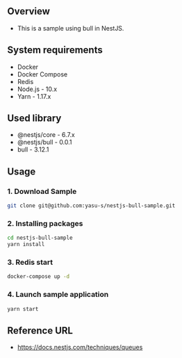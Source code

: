 ## Overview

* This is a sample using bull in NestJS.

## System requirements

* Docker
* Docker Compose
* Redis
* Node.js - 10.x
* Yarn - 1.17.x

## Used library

* @nestjs/core - 6.7.x
* @nestjs/bull - 0.0.1
* bull - 3.12.1

## Usage

### 1. Download Sample

```bash
git clone git@github.com:yasu-s/nestjs-bull-sample.git
```

### 2. Installing packages  

```bash
cd nestjs-bull-sample
yarn install
```

### 3. Redis start 

```bash
docker-compose up -d
```

### 4. Launch sample application

```bash
yarn start
```

## Reference URL

* https://docs.nestjs.com/techniques/queues
